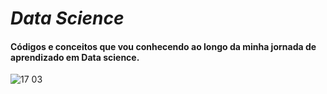 # **_Data Science_**

#### Códigos e conceitos que vou conhecendo ao longo da minha jornada de aprendizado em Data science.
![17 03](https://github.com/martanascimento1/datascience1/assets/103062784/acc6e933-87c0-4f84-afd2-e42b01be27ae)


